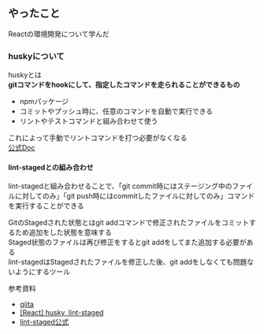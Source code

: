 ## やったこと
Reactの環境開発について学んだ  

### huskyについて
huskyとは  
**gitコマンドをhookにして、指定したコマンドを走られることができるもの**  
- npmパッケージ
- コミットやプッシュ時に、任意のコマンドを自動で実行できる
- リントやテストコマンドと組み合わせて使う

これによって手動でリントコマンドを打つ必要がなくなる  
[公式Doc](https://typicode.github.io/husky/#/)  

#### lint-stagedとの組み合わせ
lint-stagedと組み合わせることで、「git commit時にはステージング中のファイルに対してのみ」「git push時にはcommitしたファイルに対してのみ」コマンドを実行することができる  

GitのStagedされた状態とはgit addコマンドで修正されたファイルをコミットするため追加をした状態を意味する  
Staged状態のファイルは再び修正をするとgit addをしてまた追加する必要がある  
lint-stagedはStagedされたファイルを修正した後、git addをしなくても問題ないようにするツール  



参考資料
- [qiita](https://qiita.com/shin4488/items/0a8013cc5e455f6fb25a#lint-staged%E3%81%A8%E3%81%AE%E7%B5%84%E3%81%BF%E5%90%88%E3%82%8F%E3%81%9B)
- [[React] husky, lint-staged](https://dev-yakuza.posstree.com/react/husky-lint-staged/)
- [lint-staged公式](https://github.com/okonet/lint-staged)

